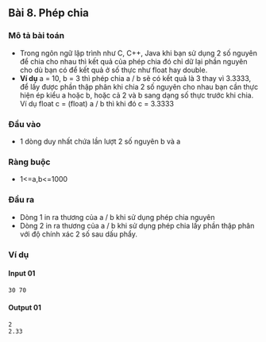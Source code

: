 ## Bài 8. Phép chia

### Mô tả bài toán
- Trong ngôn ngữ lập trình như C, C++, Java khi bạn sử dụng 2 số nguyên để chia cho nhau thì kết quả của phép chia đó chỉ dữ lại phần nguyên cho dù bạn có để kết quả ở số thực như float hay double. 
- **Ví dụ** a = 10, b = 3 thì phép chia a / b sẽ có kết quả là 3 thay vì 3.3333, để lấy được phần thập phân khi chia 2 số nguyên cho nhau bạn cần thực hiện ép kiểu a hoặc b, hoặc cả 2 và b sang dạng số thực trước khi chia. Ví dụ float c = (float) a / b thì khi đó c = 3.3333

### Đầu vào
- 1 dòng duy nhất chứa lần lượt 2 số nguyên b và a

### Ràng buộc
- 1<=a,b<=1000

### Đầu ra
- Dòng 1 in ra thương của a / b khi sử dụng phép chia nguyên 
- Dòng 2 in ra thương của a / b khi sử dụng phép chia lấy phần thập phân với độ chính xác 2 số sau dấu phẩy.

### Ví dụ
#### Input 01
    30 70

#### Output 01
    2
    2.33